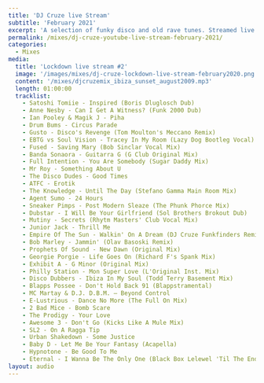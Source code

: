 ```yaml
---
title: 'DJ Cruze live Stream'
subtitle: 'February 2021'
excerpt: 'A selection of funky disco and old rave tunes. Streamed live on YouTube in February 2021.'
permalink: /mixes/dj-cruze-youtube-live-stream-february-2021/
categories:
  - Mixes
media:
  title: 'Lockdown live stream #2'
  image: '/images/mixes/dj-cruze-lockdown-live-stream-february2020.png'
  content: '/mixes/djcruzemix_ibiza_sunset_august2009.mp3'
  length: 01:00:00
  tracklist:
    - Satoshi Tomiie - Inspired (Boris Dluglosch Dub)
    - Anne Nesby - Can I Get A Witness? (Funk 2000 Dub)
    - Ian Pooley & Magik J - Piha
    - Drum Bums - Circus Parade
    - Gusto - Disco's Revenge (Tom Moulton's Meccano Remix)
    - EBTG vs Soul Vision - Tracey In My Room (Lazy Dog Bootleg Vocal)
    - Fused - Saving Mary (Bob Sinclar Vocal Mix)
    - Banda Sonaora - Guitarra G (G Club Original Mix)
    - Full Intention - You Are Somebody (Sugar Daddy Mix)
    - Mr Roy - Something About U
    - The Disco Dudes - Good Times
    - ATFC - Erotik
    - The Knowledge - Until The Day (Stefano Gamma Main Room Mix)
    - Agent Sumo - 24 Hours
    - Sneaker Pimps - Post Modern Sleaze (The Phunk Phorce Mix)
    - Dubstar - I Will Be Your Girlfriend (Sol Brothers Brokout Dub)
    - Mutiny - Secrets (Rhytm Masters' Club Vocal Mix)
    - Junior Jack - Thrill Me
    - Empire Of The Sun - Walkin' On A Dream (DJ Cruze Funkfinders Remix)
    - Bob Marley - Jammin' (Olav Basoski Remix)
    - Prophets Of Sound - New Dawn (Original Mix)
    - Georgie Porgie - Life Goes On (Richard F's Spank Mix)
    - Exhibit A - G Minor (Original Mix)
    - Philly Station - Mon Super Love (L'Original Inst. Mix)
    - Disco Dubbers - Ibiza In My Soul (Todd Terry Basement Mix)
    - Blapps Possee - Don't Hold Back 91 (Blappstramental)
    - MC Martay & D.J. D.B.M. ‎– Beyond Control
    - E-Lustrious - Dance No More (The Full On Mix)
    - 2 Bad Mice - Bomb Scare
    - The Prodigy - Your Love
    - Awesome 3 - Don't Go (Kicks Like A Mule Mix)
    - SL2 - On A Ragga Tip
    - Urban Shakedown - Some Justice
    - Baby D - Let Me Be Your Fantasy (Acapella)
    - Hypnotone - Be Good To Me
    - Eternal - I Wanna Be The Only One (Black Box Lelewel 'Til The End Mix)
layout: audio
---
```

